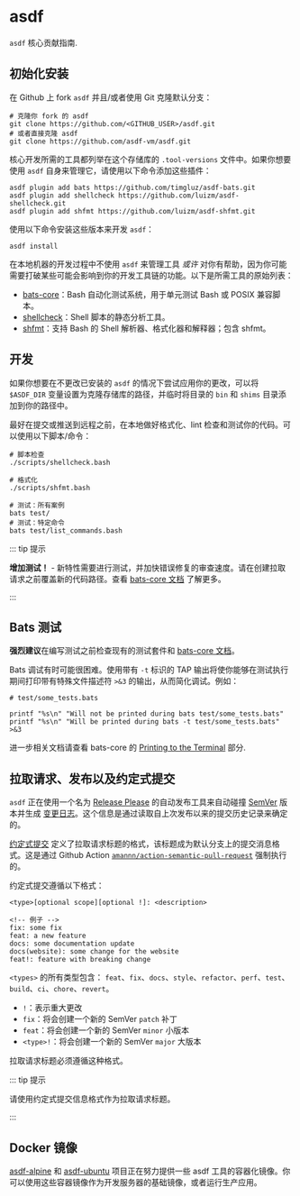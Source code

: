 # asdf

`asdf` 核心贡献指南.

## 初始化安装

在 Github 上 fork `asdf` 并且/或者使用 Git 克隆默认分支：

```shell:no-line-numbers
# 克隆你 fork 的 asdf
git clone https://github.com/<GITHUB_USER>/asdf.git
# 或者直接克隆 asdf
git clone https://github.com/asdf-vm/asdf.git
```

核心开发所需的工具都列举在这个存储库的 `.tool-versions` 文件中。如果你想要使用 `asdf` 自身来管理它，请使用以下命令添加这些插件：

```shell:no-line-numbers
asdf plugin add bats https://github.com/timgluz/asdf-bats.git
asdf plugin add shellcheck https://github.com/luizm/asdf-shellcheck.git
asdf plugin add shfmt https://github.com/luizm/asdf-shfmt.git
```

使用以下命令安装这些版本来开发 `asdf`：

```shell:no-line-numbers
asdf install
```

在本地机器的开发过程中不使用 `asdf` 来管理工具 _或许_ 对你有帮助，因为你可能需要打破某些可能会影响到你的开发工具链的功能。以下是所需工具的原始列表：

- [bats-core](https://github.com/bats-core/bats-core)：Bash 自动化测试系统，用于单元测试 Bash 或 POSIX 兼容脚本。
- [shellcheck](https://github.com/koalaman/shellcheck)：Shell 脚本的静态分析工具。
- [shfmt](https://github.com/mvdan/sh)：支持 Bash 的 Shell 解析器、格式化器和解释器；包含 shfmt。

## 开发

如果你想要在不更改已安装的 `asdf` 的情况下尝试应用你的更改，可以将 `$ASDF_DIR` 变量设置为克隆存储库的路径，并临时将目录的 `bin` 和 `shims` 目录添加到你的路径中。

最好在提交或推送到远程之前，在本地做好格式化、lint 检查和测试你的代码。可以使用以下脚本/命令：

```shell:no-line-numbers
# 脚本检查
./scripts/shellcheck.bash

# 格式化
./scripts/shfmt.bash

# 测试：所有案例
bats test/
# 测试：特定命令
bats test/list_commands.bash
```

::: tip 提示

**增加测试！** - 新特性需要进行测试，并加快错误修复的审查速度。请在创建拉取请求之前覆盖新的代码路径。查看 [bats-core 文档](https://bats-core.readthedocs.io/en/stable/index.html) 了解更多。

:::

## Bats 测试

**强烈建议**在编写测试之前检查现有的测试套件和 [bats-core 文档](https://bats-core.readthedocs.io/en/stable/index.html)。

Bats 调试有时可能很困难。使用带有 `-t` 标识的 TAP 输出将使你能够在测试执行期间打印带有特殊文件描述符 `>&3` 的输出，从而简化调试。例如：

```shell
# test/some_tests.bats

printf "%s\n" "Will not be printed during bats test/some_tests.bats"
printf "%s\n" "Will be printed during bats -t test/some_tests.bats" >&3
```

进一步相关文档请查看 bats-core 的 [Printing to the Terminal](https://bats-core.readthedocs.io/en/stable/writing-tests.html#printing-to-the-terminal) 部分.

## 拉取请求、发布以及约定式提交

`asdf` 正在使用一个名为 [Release Please](https://github.com/googleapis/release-please) 的自动发布工具来自动碰撞 [SemVer](https://semver.org/) 版本并生成 [变更日志](https://github.com/asdf-vm/asdf/blob/master/CHANGELOG.md)。这个信息是通过读取自上次发布以来的提交历史记录来确定的。

[约定式提交](https://www.conventionalcommits.org/zh-hans/) 定义了拉取请求标题的格式，该标题成为默认分支上的提交消息格式。这是通过 Github Action [`amannn/action-semantic-pull-request`](https://github.com/amannn/action-semantic-pull-request) 强制执行的。

约定式提交遵循以下格式：

```:no-line-numbers
<type>[optional scope][optional !]: <description>

<!-- 例子 -->
fix: some fix
feat: a new feature
docs: some documentation update
docs(website): some change for the website
feat!: feature with breaking change
```

`<types>` 的所有类型包含： `feat`、`fix`、`docs`、`style`、`refactor`、`perf`、`test`、`build`、`ci`、`chore`、`revert`。

- `!`：表示重大更改
- `fix`：将会创建一个新的 SemVer `patch` 补丁
- `feat`：将会创建一个新的 SemVer `minor` 小版本
- `<type>!`：将会创建一个新的 SemVer `major` 大版本

拉取请求标题必须遵循这种格式。

::: tip 提示

请使用约定式提交信息格式作为拉取请求标题。

:::

## Docker 镜像

[asdf-alpine](https://github.com/vic/asdf-alpine) 和 [asdf-ubuntu](https://github.com/vic/asdf-ubuntu) 项目正在努力提供一些 asdf 工具的容器化镜像。你可以使用这些容器镜像作为开发服务器的基础镜像，或者运行生产应用。
